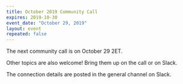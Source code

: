 ```yaml
---
title: October 2019 Community Call
expires: 2019-10-30
event_date: "October 29, 2019"
layout: event
repeated: false
---
```


The next community call is on October 29 2ET. 

Other topics are also welcome!  Bring them up on the call or on Slack.

The connection details are posted in the general channel on Slack.

